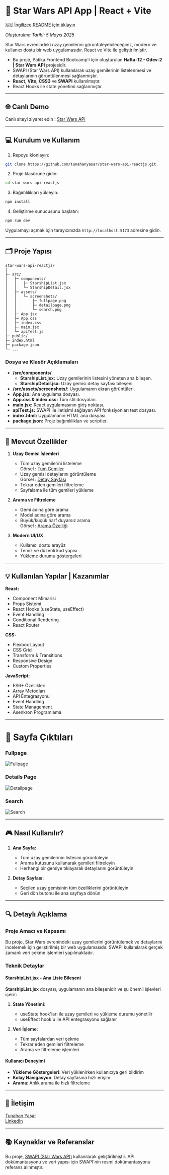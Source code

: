 # 🌌 Star Wars API App | React + Vite

[🇬🇧 İngilizce README için tıklayın](./README.md)

*Oluşturulma Tarihi: 5 Mayıs 2025*

Star Wars evrenindeki uzay gemilerini görüntüleyebileceğiniz, modern ve kullanıcı dostu bir web uygulamasıdır. React ve Vite ile geliştirilmiştir.

* Bu proje, Patika Frontend Bootcamp'i için oluşturulan **Hafta-12 - Odev-2 | Star Wars API** projesidir.
* SWAPI (Star Wars API) kullanılarak uzay gemilerinin listelenmesi ve detaylarının görüntülenmesi sağlanmıştır.
* **React**, **Vite**, **CSS3** ve **SWAPI** kullanılmıştır.
* React Hooks ile state yönetimi sağlanmıştır.

---

## 🌐 Canlı Demo

Canlı siteyi ziyaret edin : [Star Wars API](https://star-wars-api-reactjs.vercel.app/)

---

## :computer: Kurulum ve Kullanım

1. Repoyu klonlayın:
```bash
git clone https://github.com/tunahanyasar/star-wars-api-reactjs.git
```

2. Proje klasörüne gidin:
```bash
cd star-wars-api-reactjs
```

3. Bağımlılıkları yükleyin:
```bash
npm install
```

4. Geliştirme sunucusunu başlatın:
```bash
npm run dev
```

Uygulamayı açmak için tarayıcınızda `http://localhost:5173` adresine gidin.

---

## 🗂️ Proje Yapısı

```
star-wars-api-reactjs/
│
├─ src/
│   ├─ components/
│   │   ├─ StarshipList.jsx
│   │   └─ StarshipDetail.jsx
│   ├─ assets/
│   │   └─ screenshots/
│   │       ├─ fullpage.png
│   │       ├─ detailpage.png
│   │       └─ search.png
│   ├─ App.jsx
│   ├─ App.css
│   ├─ index.css
│   ├─ main.jsx
│   └─ apiTest.js
├─ public/
├─ index.html
├─ package.json
└─ ...
```

### Dosya ve Klasör Açıklamaları

- **/src/components/**
  - **StarshipList.jsx:** Uzay gemilerinin listesini yöneten ana bileşen.
  - **StarshipDetail.jsx:** Uzay gemisi detay sayfası bileşeni.
- **/src/assets/screenshots/**: Uygulamanın ekran görüntüleri.
- **App.jsx:** Ana uygulama dosyası.
- **App.css & index.css:** Tüm stil dosyaları.
- **main.jsx:** React uygulamasının giriş noktası.
- **apiTest.js:** SWAPI ile iletişimi sağlayan API fonksiyonları test dosyası.
- **index.html:** Uygulamanın HTML ana dosyası.
- **package.json:** Proje bağımlılıkları ve scriptler.

---

## :star2: Mevcut Özellikler

1. **Uzay Gemisi İşlemleri**
   - Tüm uzay gemilerini listeleme  
     Görsel : [Tüm Gemiler](#fullpage)
   - Uzay gemisi detaylarını görüntüleme  
     Görsel : [Detay Sayfası](#details-page)
   - Tekrar eden gemileri filtreleme
   - Sayfalama ile tüm gemileri yükleme

2. **Arama ve Filtreleme**
   - Gemi adına göre arama
   - Model adına göre arama
   - Büyük/küçük harf duyarsız arama  
     Görsel : [Arama Özelliği](#search)

3. **Modern UI/UX**
   - Kullanıcı dostu arayüz
   - Temiz ve düzenli kod yapısı
   - Yükleme durumu göstergeleri

---

## 💡 Kullanılan Yapılar | Kazanımlar

**React:**
* Component Mimarisi
* Props Sistemi
* React Hooks (useState, useEffect)
* Event Handling
* Conditional Rendering
* React Router

**CSS:**
* Flexbox Layout
* CSS Grid
* Transform & Transitions
* Responsive Design
* Custom Properties

**JavaScript:**
* ES6+ Özellikleri
* Array Metodları
* API Entegrasyonu
* Event Handling
* State Management
* Asenkron Programlama

---

# :paperclip: Sayfa Çıktıları

### Fullpage
![Fullpage](./src/assets/screenshots/fullpage.png)

### Details Page
![Detailpage](./src/assets/screenshots/detailpage.png)

### Search 
![Search](./src/assets/screenshots/search.png)

---

## 🎮 Nasıl Kullanılır?

1. **Ana Sayfa:**
   - Tüm uzay gemilerinin listesini görüntüleyin
   - Arama kutusunu kullanarak gemileri filtreleyin
   - Herhangi bir gemiye tıklayarak detaylarını görüntüleyin

2. **Detay Sayfası:**
   - Seçilen uzay gemisinin tüm özelliklerini görüntüleyin
   - Geri dön butonu ile ana sayfaya dönün

---

## 🔍 Detaylı Açıklama

### Proje Amacı ve Kapsamı

Bu proje, Star Wars evrenindeki uzay gemilerini görüntülemek ve detaylarını incelemek için geliştirilmiş bir web uygulamasıdır. SWAPI kullanılarak gerçek zamanlı veri çekme işlemleri yapılmaktadır.

### Teknik Detaylar

#### StarshipList.jsx - Ana Liste Bileşeni

**StarshipList.jsx** dosyası, uygulamanın ana bileşenidir ve şu önemli işlevleri içerir:

1. **State Yönetimi**: 
   - useState hook'ları ile uzay gemileri ve yükleme durumu yönetilir
   - useEffect hook'u ile API entegrasyonu sağlanır

2. **Veri İşleme**:
   - Tüm sayfalardan veri çekme
   - Tekrar eden gemileri filtreleme
   - Arama ve filtreleme işlemleri

#### Kullanıcı Deneyimi
- **Yükleme Göstergeleri**: Veri yüklenirken kullanıcıya geri bildirim
- **Kolay Navigasyon**: Detay sayfasına hızlı erişim
- **Arama**: Anlık arama ile hızlı filtreleme

---

## 👤 İletişim

[Tunahan Yaşar](https://github.com/tunahanyasar)  
[LinkedIn](https://www.linkedin.com/in/tunahan-yasar/)

---

## 📚 Kaynaklar ve Referanslar

Bu proje, [SWAPI (Star Wars API)](https://swapi.dev/) kullanılarak geliştirilmiştir. API dokümantasyonu ve veri yapısı için SWAPI'nin resmi dokümantasyonu referans alınmıştır.
